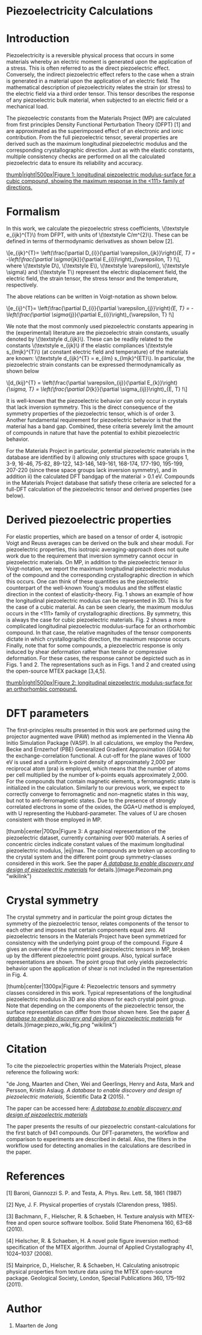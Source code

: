 # Piezoelectricity Calculations

Introduction
============

Piezoelectricity is a reversible physical process that occurs in some
materials whereby an electric moment is generated upon the application
of a stress. This is often referred to as the direct piezoelectric
effect. Conversely, the indirect piezoelectric effect refers to the case
when a strain is generated in a material upon the application of an
electric field. The mathematical description of piezoelectricity relates
the strain (or stress) to the electric field via a third order tensor.
This tensor describes the response of any piezoelectric bulk material,
when subjected to an electric field or a mechanical load.

The piezoelectric constants from the Materials Project (MP) are
calculated from first principles Density Functional Perturbation Theory
(DFPT) \[1\] and are approximated as the superimposed effect of an
electronic and ionic contribution. From the full piezoelectric tensor,
several properties are derived such as the maximum longitudinal
piezoelectric modulus and the corresponding crystallographic direction.
Just as with the elastic constants, multiple consistency checks are
performed on all the calculated piezoelectric data to ensure its
reliability and accuracy.

[thumb|right|500px|Figure 1: longitudinal piezoelectric modulus-surface
for a cubic compound, showing the maximum response in the &lt;111&gt;
family of directions.](image:cubic_pic1.png "wikilink")

Formalism
=========

In this work, we calculate the piezoelectric stress coefficients,
\\(\textstyle e_{ijk}^{T}\\) from DFPT, with units of
\\(\textstyle C/m^{2}\\). These can be defined in terms of thermodynamic
derivatives as shown below \[2\].

\\[e_{ijk}^{T}= \left(\frac{\partial D_{i}}{\partial \varepsilon_{jk}}\right)_{E, T} = -\left(\frac{\partial \sigma_{jk}}{\partial E_{i}}\right)_{\varepsilon, T} \!\\],
where \\(\textstyle D\\), \\(\textstyle E\\),
\\(\textstyle \varepsilon\\), \\(\textstyle \sigma\\) and
\\(\textstyle T\\) represent the electric displacement field, the
electric field, the strain tensor, the stress tensor and the
temperature, respectively.

The above relations can be written in Voigt-notation as shown below.

\\[e_{ij}^{T}= \left(\frac{\partial D_{i}}{\partial \varepsilon_{j}}\right)_{E, T} = -\left(\frac{\partial \sigma_{j}}{\partial E_{i}}\right)_{\varepsilon, T} \!\\]

We note that the most commonly used piezoelectric constants appearing in
the (experimental) literature are the piezoelectric strain constants,
usually denoted by \\(\textstyle d_{ijk}\\). These can be readily
related to the constants \\(\textstyle e_{ijk}\\) if the elastic
compliances \\(\textstyle s_{lmjk}^{T}\\) (at constant electric field
and temperature) of the materials are known:
\\(\textstyle d_{ijk}^{T} = e_{ilm} s_{lmjk}^{ET}\\). In particular, the
piezoelectric strain constants can be expressed thermodynamically as
shown below

\\[d_{kij}^{T} = \left(\frac{\partial \varepsilon_{ij}}{\partial E_{k}}\right)_{\sigma, T} = \left(\frac{\partial D_{k}}{\partial \sigma_{ij}}\right)_{E, T} \!\\]

It is well-known that the piezoelectric behavior can only occur in
crystals that lack inversion symmetry. This is the direct consequence of
the symmetry properties of the piezoelectric tensor, which is of order
3. Another fundamental requirement for piezoelectric behavior is that
the material has a band gap. Combined, these criteria severely limit the
amount of compounds in nature that have the potential to exhibit
piezoelectric behavior.

For the Materials Project in particular, potential piezoelectric
materials in the database are identified by i) allowing only structures
with space groups 1, 3-9, 16-46, 75-82, 89-122, 143-146, 149-161,
168-174, 177-190, 195-199, 207-220 (since these space groups lack
inversion symmetry), and in addition ii) the calculated DFT bandgap of
the material &gt; 0.1 eV. Compounds in the Materials Project database
that satisfy these criteria are selected for a full-DFT calculation of
the piezoelectric tensor and derived properties (see below).

Derived piezoelectric properties
================================

For elastic properties, which are based on a tensor of order 4,
isotropic Voigt and Reuss averages can be derived on the bulk and shear
moduli. For piezoelectric properties, this isotropic averaging-approach
does not quite work due to the requirement that inversion symmetry
cannot occur in piezoelectric materials. On MP, in addition to the
piezoelectric tensor in Voigt-notation, we report the maximum
longitudinal piezoelectric modulus of the compound and the corresponding
crystallographic direction in which this occurs. One can think of these
quantities as the piezoelectric counterpart of the well-known Young's
modulus and the stiffest elastic direction in the context of
elasticity-theory. Fig. 1 shows an example of how the longitudinal
piezoelectric modulus can be represented in 3D. This is for the case of
a cubic material. As can be seen clearly, the maximum modulus occurs in
the &lt;111&gt; family of crystallographic directions. By symmetry, this
is always the case for cubic piezoelectric materials. Fig. 2 shows a
more complicated longitudinal piezoelectric modulus-surface for an
orthorhombic compound. In that case, the relative magnitudes of the
tensor components dictate in which crystallographic direction, the
maximum response occurs. Finally, note that for some compounds, a
piezoelectric response is only induced by shear deformation rather than
tensile or compressive deformation. For these cases, the response cannot
be depicted such as in Figs. 1 and 2. The representations such as in
Figs. 1 and 2 and created using the open-source MTEX package \[3,4,5\].

[thumb|right|500px|Figure 2: longitudinal piezoelectric modulus-surface
for an orthorhombic compound.](image:ortho_1.png "wikilink")

DFT parameters
==============

The first-principles results presented in this work are performed using
the projector augmented wave (PAW) method as implemented in the Vienna
Ab Initio Simulation Package (VASP). In all calculations, we employ the
Perdew, Becke and Ernzerhof (PBE) Generalized Gradient Approximation
(GGA) for the exchange-correlation functional. A cut-off for the plane
waves of 1000 eV is used and a uniform k-point density of approximately
2,000 per reciprocal atom (pra) is employed, which means that the number
of atoms per cell multiplied by the number of k-points equals
approximately 2,000. For the compounds that contain magnetic elements, a
ferromagnetic state is initialized in the calculation. Similarly to our
previous work, we expect to correctly converge to ferromagnetic and
non-magnetic states in this way, but not to anti-ferromagnetic states.
Due to the presence of strongly correlated electrons in some of the
oxides, the GGA+U method is employed, with U representing the
Hubbard-parameter. The values of U are chosen consistent with those
employed in MP.

[thumb|center|700px|Figure 3: A graphical representation of the
piezoelectric dataset, currently containing over 900 materials. A series
of concentric circles indicate constant values of the maximum
longitudinal piezoelectric modulus, |eij|max. The compounds are broken
up according to the crystal system and the different point group
symmetry-classes considered in this work. See the paper *[A database to
enable discovery and design of piezoelectric
materials](http://www.nature.com/articles/sdata201553)* for
details.](image:Piezomain.png "wikilink")

Crystal symmetry
================

The crystal symmetry and in particular the point group dictates the
symmetry of the piezoelectric tensor, relates components of the tensor
to each other and imposes that certain components equal zero. All
piezoelectric tensors in the Materials Project have been symmetrized for
consistency with the underlying point group of the compound. Figure 4
gives an overview of the symmetrized piezoelectric tensors in MP, broken
up by the different piezoelectric point groups. Also, typical surface
representations are shown. The point group that only yields
piezoelectric behavior upon the application of shear is not included in
the representation in Fig. 4.

[thumb|center|1300px|Figure 4: Piezoelectric tensors and symmetry
classes considered in this work. Typical representations of the
longitudinal piezoelectric modulus in 3D are also shown for each crystal
point group. Note that depending on the components of the piezoelectric
tensor, the surface representation can differ from those shown here. See
the paper *[A database to enable discovery and design of piezoelectric
materials](http://www.nature.com/articles/sdata201553)* for
details.](image:piezo_wiki_fig.png "wikilink")

Citation
========

To cite the piezoelectric properties within the Materials Project,
please reference the following work:

"de Jong, Maarten and Chen, Wei and Geerlings, Henry and Asta, Mark and
Persson, Kristin Aslaug. *A database to enable discovery and design of
piezoelectric materials*, Scientific Data **2** (2015). "

The paper can be accessed here: *[A database to enable discovery and
design of piezoelectric
materials](http://www.nature.com/articles/sdata201553)*

The paper presents the results of our piezoelectric
constant-calculations for the first batch of 941 compounds. Our
DFT-parameters, the workflow and comparison to experiments are described
in detail. Also, the filters in the workflow used for detecting
anomalies in the calculations are described in the paper.

References
==========

\[1\] Baroni, Giannozzi S. P. and Testa, A. Phys. Rev. Lett. 58, 1861
(1987)

\[2\] Nye, J. F. Physical properties of crystals (Clarendon press,
1985).

\[3\] Bachmann, F., Hielscher, R. & Schaeben, H. Texture analysis with
MTEX-free and open source software toolbox. Solid State Phenomena 160,
63–68 (2010).

\[4\] Hielscher, R. & Schaeben, H. A novel pole figure inversion method:
specification of the MTEX algorithm. Journal of Applied Crystallography
41, 1024–1037 (2008).

\[5\] Mainprice, D., Hielscher, R. & Schaeben, H. Calculating
anisotropic physical properties from texture data using the MTEX
open-source package. Geological Society, London, Special Publications
360, 175–192 (2011).

Author
======

1.  Maarten de Jong

